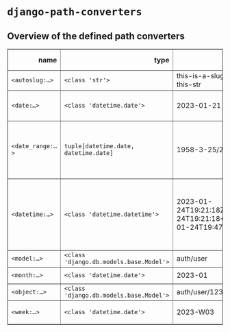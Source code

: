 # `django-path-converters`

## Overview of the defined path converters

<!-- path converters -->
<table border="1" class="dataframe">
  <thead>
    <tr style="text-align: right;">
      <th>name</th>
      <th>type</th>
      <th>examples</th>
      <th>regex</th>
      <th>also accepts</th>
    </tr>
  </thead>
  <tbody>
    <tr>
      <td><code>&lt;autoslug:…&gt;</code></td>
      <td><code>&lt;class &#x27;str&#x27;&gt;</code></td>
      <td>this-is-a-slug\nslugifying-this-str</td>
      <td><code>[-a-zA-Z0-9_]+</code></td>
      <td></td>
    </tr>
    <tr>
      <td><code>&lt;date:…&gt;</code></td>
      <td><code>&lt;class &#x27;datetime.date&#x27;&gt;</code></td>
      <td>2023-01-21</td>
      <td><code>[0-9]{4}[-](?:0?[1-9]|1[0-2])-(?:0?[1-9]|[12][0-9]|3[01])</code></td>
      <td></td>
    </tr>
    <tr>
      <td><code>&lt;date_range:…&gt;</code></td>
      <td><code>tuple[datetime.date, datetime.date]</code></td>
      <td>1958-3-25/2019-11-25</td>
      <td><code>[0-9]{4}[-](?:0?[1-9]|1[0-2])-(?:0?[1-9]|[12][0-9]|3[01])/[0-9]{4}[-](?:0?[1-9]|1[0-2])-(?:0?[1-9]|[12][0-9]|3[01])</code></td>
      <td></td>
    </tr>
    <tr>
      <td><code>&lt;datetime:…&gt;</code></td>
      <td><code>&lt;class &#x27;datetime.datetime&#x27;&gt;</code></td>
      <td>2023-01-24T19:21:18Z\n2023-01-24T19:21:18+00:00\n2023-01-24T19:47:58</td>
      <td><code>[0-9]{4}[-](?:0?[1-9]|1[0-2])-(?:0?[1-9]|[12][0-9]|3[01])T(?:[0-1]\d|2[0-4])[:]?[0-5][0-9][:]?[0-5][0-9](?:Z|[+-](?:[0-1]\d|2[0-4])[:]?[0-5][0-9])?</code></td>
      <td><class 'datetime.date'></td>
    </tr>
    <tr>
      <td><code>&lt;model:…&gt;</code></td>
      <td><code>&lt;class &#x27;django.db.models.base.Model&#x27;&gt;</code></td>
      <td>auth/user</td>
      <td><code>[^/]+/[^/]+</code></td>
      <td><class 'django.db.models.base.ModelBase'></td>
    </tr>
    <tr>
      <td><code>&lt;month:…&gt;</code></td>
      <td><code>&lt;class &#x27;datetime.date&#x27;&gt;</code></td>
      <td>2023-01</td>
      <td><code>[0-9]{4}[-](?:0?[1-9]|1[0-2])</code></td>
      <td></td>
    </tr>
    <tr>
      <td><code>&lt;object:…&gt;</code></td>
      <td><code>&lt;class &#x27;django.db.models.base.Model&#x27;&gt;</code></td>
      <td>auth/user/123\nauth/user/12</td>
      <td><code>[^/]+/[^/]+/[^/]+</code></td>
      <td></td>
    </tr>
    <tr>
      <td><code>&lt;week:…&gt;</code></td>
      <td><code>&lt;class &#x27;datetime.date&#x27;&gt;</code></td>
      <td>2023-W03</td>
      <td><code>[0-9]{4}[-]W(?:0?[1-9]|[1-4][0-9]|5[0-3])</code></td>
      <td></td>
    </tr>
  </tbody>
</table>
<!-- end path converters -->
